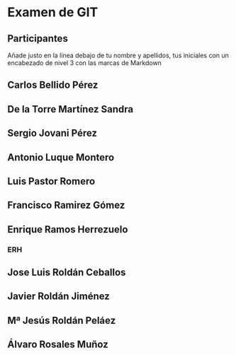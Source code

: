 # Examen de GIT
## Participantes

Añade justo en la línea debajo de tu nombre y apellidos, tus iniciales con un encabezado de nivel 3 con las marcas de Markdown

## Carlos Bellido Pérez


## De la Torre Martínez Sandra


## Sergio Jovani Pérez


## Antonio Luque Montero


## Luis Pastor Romero


## Francisco Ramirez Gómez


## Enrique Ramos Herrezuelo
### ERH


## Jose Luis Roldán Ceballos


## Javier Roldán Jiménez


## Mª Jesús Roldán Peláez


## Álvaro Rosales Muñoz




